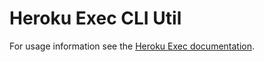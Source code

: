 # Heroku Exec CLI Util

For usage information see the [Heroku Exec documentation](https://devcenter.heroku.com/articles/heroku-exec).
